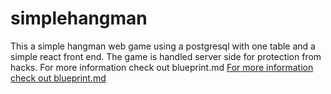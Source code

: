 # simplehangman

This a simple hangman web game using a postgresql with one table
and a simple react front end. The game is handled server side for
protection from hacks. For more information check out blueprint.md
[For more information check out blueprint.md](../blob/master/blueprint.md)
